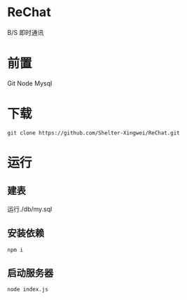 # ReChat
 B/S 即时通讯

# 前置
Git
Node
Mysql

# 下载
```
git clone https://github.com/Shelter-Xingwei/ReChat.git
```

# 运行
## 建表
运行./db/my.sql
## 安装依赖
```
npm i
```
## 启动服务器
```
node index.js
```
